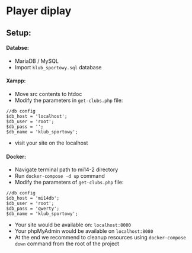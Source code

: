 # Player diplay

## Setup:
#### Databse:

 - MariaDB / MySQL
 - Import `klub_sportowy.sql` database

#### Xampp:  

- Move src contents to htdoc
- Modify the parameters in `get-clubs.php` file:

```injectablephp
//db config
$db_host = 'localhost';
$db_user = 'root';
$db_pass = '';
$db_name = 'klub_sportowy';
  ```
- visit your site on the localhost

#### Docker:

- Navigate terminal path to mi14-2 directory
- Run `docker-compose -d up` command
- Modify the parameters of `get-clubs.php` file:

```injectablephp
//db config
$db_host = 'mi14db';
$db_user = 'root';
$db_pass = 'qwerty';
$db_name = 'klub_sportowy';
```
 - Your site would be available on: `localhost:8000`
 - Your phpMyAdmin would be available on `localhost:8080`
 - At the end we recommend to cleanup resources using `docker-compose down` command from the root of the project


